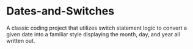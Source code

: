 # Dates-and-Switches
A classic coding project that utilizes switch statement logic to convert a given date into a familiar style displaying the month, day, and year all written out.

